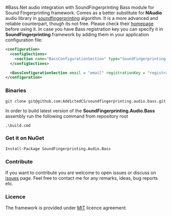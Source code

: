 #Bass.Net audio integration with SoundFingerprinting
Bass module for Sound Fingerprinting framework. Comes as a better substitute for **NAudio** audio library in [soundfingerprinting](https://github.com/AddictedCS/soundfingerprinting) algorithm.
It is a more advanced and reliable counterpart, though its not free. Please check their [homepage](http://www.un4seen.com) before using it. In case you have Bass registration key you can specify it in **SoundFingerprinting** framework by adding them in your application configuration file:

```xml
<configuration>
  <configSections>
    <section name="BassConfigurationSection" type="SoundFingerprinting.Audio.Bass.BassConfigurationSection, SoundFingerprinting.Audio.Bass" />
  </configSections>

  <BassConfigurationSection email = "email" registrationKey = "registration-key" />
</configuration>
```

### Binaries
    git clone git@github.com:AddictedCS/soundfingerprinting.audio.bass.git
    
In order to build latest version of the **SoundFingerprinting.Audio.Bass** assembly run the following command from repository root

    .\build.cmd
### Get it on NuGet

    Install-Package SoundFingerprinting.Audio.Bass
    
### Contribute
If you want to contribute you are welcome to open issues or discuss on [issues](https://github.com/AddictedCS/soundfingerprinting/issues) page. Feel free to contact me for any remarks, ideas, bug reports etc. 

### Licence
The framework is provided under [MIT](https://opensource.org/licenses/MIT) licence agreement.